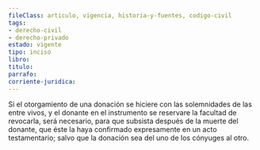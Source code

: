 ```yaml
---
fileClass: articulo, vigencia, historia-y-fuentes, codigo-civil
tags:
- derecho-civil
- derecho-privado
estado: vigente
tipo: inciso
libro:
titulo:
parrafo:
corriente-juridica:
---
```

Si el otorgamiento de una donación se hiciere con las solemnidades de las entre vivos, y el donante en el instrumento se reservare la facultad de revocarla, será necesario, para que subsista después de la muerte del donante, que éste la haya confirmado expresamente en un acto testamentario; salvo que la donación sea del uno de los cónyuges al otro.